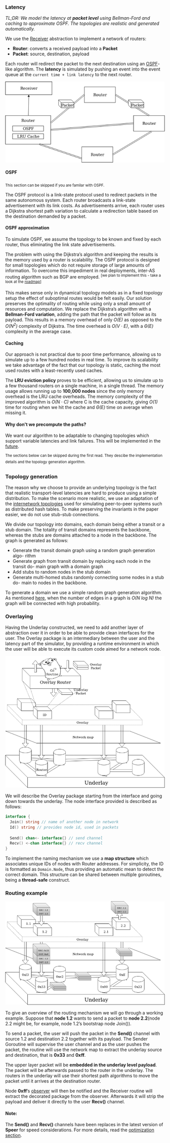 ### Latency

*TL;DR: We model the latency at **packet level** using Bellman-Ford and caching to approximate OSPF. The topologies are realistic and generated automatically.*

We use the [Receiver](events.md) abstraction to implement a network of routers:
- **Router**: converts a received payload into a **Packet**
- **Packet**: source, destination, payload

Each router will redirect the packet to the next destination using an [OSPF](https://ro.wikipedia.org/wiki/OSPF)-like algorithm. The **latency** is simulated by pushing an event into the event queue at the `current time + link latency` to the next router.

![ ](pics/underlay.png)  

#### OSPF

<sub> This section can be skipped if you are familar with OSPF. </sub>

The OSPF protocol is a link-state protocol used to redirect packets in the same autonomous system. Each router broadcasts a link-state advertisement with its link costs. As advertisements arrive, each router uses a Dijkstra shortest path variation to calculate a redirection table based on the destination demanded by a packet.

#### OSPF approximation

To simulate OSPF, we assume the topology to be known and fixed by each router, thus eliminating the link state advertisements.

The problem with using the Dijkstra’s algorithm and keeping the results is the memory used by a router is scalability. The OSPF protocol is designed for small topologies which do not require storage of large amounts of information. To overcome this impediment in real deployments, inter-AS routing algorithm such as BGP are employed. <sup> [we plan to implement this - take a look at the [roadmap](roadmap.md)] </sup>

This makes sense only in dynamical topology models as in a fixed topology setup the effect of suboptimal routes would be felt easily. Our solution preserves the optimality of routing while using only a small amount of resources and computation. We replace the Dijkstra’s algorithm with a **Bellman-Ford variation**, adding the path that the packet will follow as its payload. This results in a memory overhead of only *O(E)* as opposed
to the *O(N<sup>2</sup>)* complexity of Dijkstra. The time overhead is *O(V · E)*, with a *Θ(E)* complexity in the average case.

#### Caching

Our approach is not practical due to poor time performance, allowing us to simulate up to a few hundred nodes in real time. To improve its scalability we take advantage of the fact that our topology is static, caching the most used routes with a least-recently used caches.

The **LRU eviction policy** proves to be efficient, allowing us to simulate up to a few thousand routers on a single machine, in a single thread. The
memory usage allows running up to **100,000 nodes** since the only memory overhead is the LRU cache overheads. The memory complexity of the improved algorithm is *O(N · C)* where C is the cache capacity, giving *O(1)* time for routing when we hit the cache and *Θ(E)* time on average when missing it.

#### Why don't we precompute the paths?

We want our algorithm to be adaptable to changing topologies which support variable latencies and link failures. This will be implemented in the [future](roadmap.md).  

<sup>The sections below can be skipped during the first read. They descibe the implementation details and the topology generation algorithm. </sup>

### Topology generation

The reason why we choose to provide an underlying topology is the fact that realistic transport-level latencies are hard to produce using a simple distribution. To make the scenario more realistic, we use an adaptation of the [internetwork topologies](https://ieeexplore.ieee.org/document/493353) used for simulating peer-to-peer systems such as distributed hash tables. To make preserving the invariants in the paper easier, we do not use stub-stub connections.

We divide our topology into domains, each domain being either a transit or a stub domain. The totality of transit domains represents the backbone, whereas the stubs are domains attached to a node in the backbone. The graph is generated as follows:
- Generate the transit domain graph using a random graph generation algo-
rithm
- Generate graph from transit domain by replacing each node in the transit do-
main graph with a domain graph
- Add stubs to random nodes in the stub domain
- Generate multi-homed stubs randomly connecting some nodes in a stub do-
main to nodes in the backbone.

To generate a domain we use a simple random graph generation algorithm. As
mentioned [here](http://economics.mit.edu/files/4622), when the number of edges in a graph is *O(N log N)* the graph will be connected with high probability.

### Overlaying

Having the Underlay constructed, we need to add another layer of abstraction over
it in order to be able to provide clean interfaces for the user. The Overlay package is
an intermediary between the user and the latency part of the simulator, by providing
a runtime environment in which the user will be able to execute its custom code
aimed for a network node.

![ ](pics/overlay.png)

We will describe the Overlay package starting from the interface and going down
towards the underlay. The node interface provided is described as follows:
```go
interface {
  Join() string // name of another node in network
  Id() string // provides node id, used in packets

  Send() chan<- interface{} // send channel
  Recv() <-chan interface{} // recv channel
}
```

To implement the naming mechanism we use a **map structure** which associates
unique IDs of nodes with Router addresses. For simplicity, the ID is formatted as
`Domain.Node`, thus providing an automatic mean to detect the correct domain. This structure can be shared between multiple goroutines, being a **thread-safe** construct.

### Routing example

![ ](pics/example.png)

To give an overview of the routing mechanism we will go through a working example. Suppose that **node 1.2** wants to send a packet to **node 2.2**(node 2.2 might be, for example, node 1.2’s bootstrap node Join()).

To send a packet, the user will push the packet in the **Send()** channel with source 1.2 and destination 2.2 together with its payload. The Sender Goroutine will supervise the user channel and as the user pushes the packet, the routine will use the network map to extract the underlay source and destination, that is **0x33** and **0xff**.

The upper layer packet will be **embedded in the underlay level payload**. The packet will be afterwards passed to the router in the underlay. The routers in the underlay will use their shortest path algorithms to move the packet until it arrives at the destination router.

Node **0xff**’s [observer](events.md) will then be notified and the
Receiver routine will extract the decorated package from the observer. Afterwards it will strip the payload and deliver it directly to the user **Recv()** channel.

#### Note:

The **Send()** and **Recv()** channels have been replaces in the latest version of **Speer** for speed considerations. For more details, read the [optimization section](optimizations.md).
